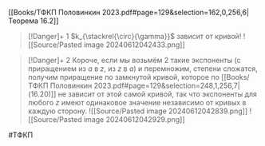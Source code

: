 [[Books/ТФКП Половинкин 2023.pdf#page=129&selection=162,0,256,6|Теорема 16.2]]
>[!Danger]+ 1
>$k_{\stackrel{\circ}{\gamma}}$ зависит от кривой!
![[Source/Pasted image 20240612042433.png]]

>[!Danger]+ 2
>Короче, если мы возьмём 2 такие экспоненты (с приращением из $а$ в $z$, из $z$ в $а$) и перемножим, степени сложатся, получим приращение по замкнутой кривой, которое по [[Books/ТФКП Половинкин 2023.pdf#page=129&selection=248,1,256,7|(16.20)]] не зависит от этой самой кривой, так что экспоненты для любого $z$ имеют одинаковое значение независимо от кривых в каждую сторону.
>![[Source/Pasted image 20240612042839.png]]
>![[Source/Pasted image 20240612042929.png]]

#ТФКП